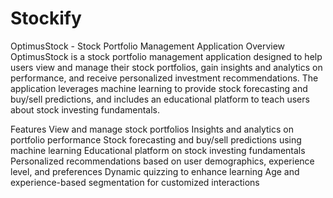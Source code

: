 # Stockify
OptimusStock - Stock Portfolio Management Application
Overview
OptimusStock is a stock portfolio management application designed to help users view and manage their stock portfolios, gain insights and analytics on performance, and receive personalized investment recommendations. The application leverages machine learning to provide stock forecasting and buy/sell predictions, and includes an educational platform to teach users about stock investing fundamentals.

Features
View and manage stock portfolios
Insights and analytics on portfolio performance
Stock forecasting and buy/sell predictions using machine learning
Educational platform on stock investing fundamentals
Personalized recommendations based on user demographics, experience level, and preferences
Dynamic quizzing to enhance learning
Age and experience-based segmentation for customized interactions
